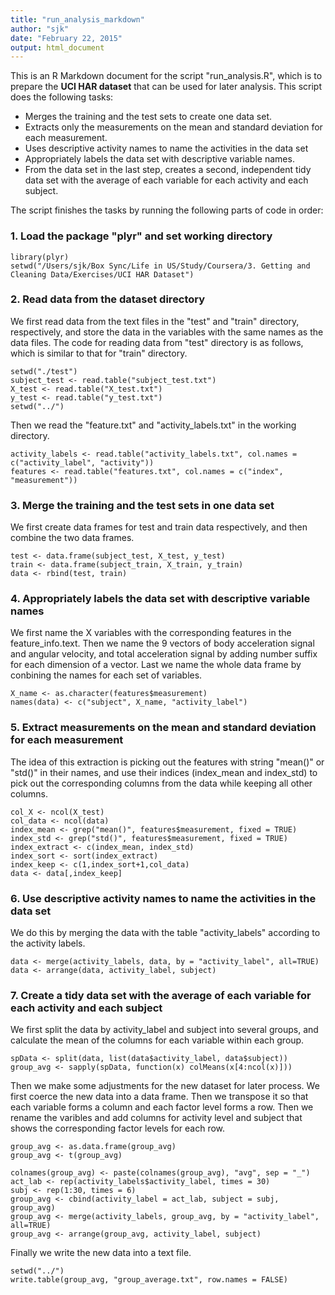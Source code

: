 ```yaml
---
title: "run_analysis_markdown"
author: "sjk"
date: "February 22, 2015"
output: html_document
---
```


This is an R Markdown document for the script "run_analysis.R", which is to prepare the **UCI HAR dataset** that can be used for later analysis. This script does the following tasks:

* Merges the training and the test sets to create one data set.
* Extracts only the measurements on the mean and standard deviation for each measurement. 
* Uses descriptive activity names to name the activities in the data set
* Appropriately labels the data set with descriptive variable names. 
* From the data set in the last step, creates a second, independent tidy data set with the average of each variable for each activity and each subject.

The script finishes the tasks by running the following parts of code in order: 

### 1. Load the package "plyr" and set working directory

```{r}
library(plyr)
setwd("/Users/sjk/Box Sync/Life in US/Study/Coursera/3. Getting and Cleaning Data/Exercises/UCI HAR Dataset")
```

### 2. Read data from the dataset directory

We first read data from the text files in the "test" and "train" directory, respectively, and store the data in the variables with the same names as the data files. The code for reading data from "test" directory is as follows, which is similar to that for "train" directory.

```{r}
setwd("./test")
subject_test <- read.table("subject_test.txt")
X_test <- read.table("X_test.txt")
y_test <- read.table("y_test.txt")
setwd("../")
```

Then we read the "feature.txt" and "activity_labels.txt" in the working directory.

```{r}
activity_labels <- read.table("activity_labels.txt", col.names = c("activity_label", "activity"))
features <- read.table("features.txt", col.names = c("index", "measurement"))
```

### 3. Merge the training and the test sets in one data set

We first create data frames for test and train data respectively, and then combine the two data frames.

```{r}
test <- data.frame(subject_test, X_test, y_test)
train <- data.frame(subject_train, X_train, y_train)
data <- rbind(test, train)
```

### 4. Appropriately labels the data set with descriptive variable names
We first name the X variables with the corresponding features in the feature_info.text. Then we name the 9 vectors of body acceleration signal and angular velocity, and total acceleration signal by adding number suffix for each dimension of a vector. Last we name the whole data frame by conbining the names for each set of variables.
```{r}
X_name <- as.character(features$measurement)
names(data) <- c("subject", X_name, "activity_label")
```

### 5. Extract measurements on the mean and standard deviation for each measurement

The idea of this extraction is picking out the features with string "mean()" or "std()" in their names, and use their indices (index_mean and index_std) to pick out the corresponding columns from the data while keeping all other columns.

```{r}
col_X <- ncol(X_test)
col_data <- ncol(data)
index_mean <- grep("mean()", features$measurement, fixed = TRUE)
index_std <- grep("std()", features$measurement, fixed = TRUE)
index_extract <- c(index_mean, index_std)
index_sort <- sort(index_extract)
index_keep <- c(1,index_sort+1,col_data)
data <- data[,index_keep]
```

### 6. Use descriptive activity names to name the activities in the data set

We do this by merging the data with the table "activity_labels" according to the activity labels.

```{r}
data <- merge(activity_labels, data, by = "activity_label", all=TRUE)
data <- arrange(data, activity_label, subject)
```

### 7. Create a tidy data set with the average of each variable for each activity and each subject
We first split the data by activity_label and subject into several groups, and calculate the mean of the columns for each variable within each group.
```{r}
spData <- split(data, list(data$activity_label, data$subject))
group_avg <- sapply(spData, function(x) colMeans(x[4:ncol(x)]))
```
Then we make some adjustments for the new dataset for later process. We first coerce the new data into a data frame. Then we transpose it so that each variable forms a column and each factor level forms a row. Then we rename the varibles and add columns for activity level and subject that shows the corresponding factor levels for each row. 

```{r}
group_avg <- as.data.frame(group_avg)
group_avg <- t(group_avg)

colnames(group_avg) <- paste(colnames(group_avg), "avg", sep = "_")
act_lab <- rep(activity_labels$activity_label, times = 30)
subj <- rep(1:30, times = 6)
group_avg <- cbind(activity_label = act_lab, subject = subj, group_avg)
group_avg <- merge(activity_labels, group_avg, by = "activity_label", all=TRUE)
group_avg <- arrange(group_avg, activity_label, subject)
```

Finally we write the new data into a text file.
```{r}
setwd("../")
write.table(group_avg, "group_average.txt", row.names = FALSE)
```